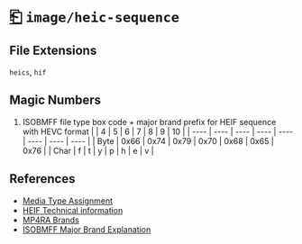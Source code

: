 # [⎗](../README.md) `image/heic-sequence`

## File Extensions

`heics`, `hif`

## Magic Numbers

1. ISOBMFF file type box code + major brand prefix for HEIF sequence with HEVC format
   | | 4 | 5 | 6 | 7 | 8 | 9 | 10 |
   | ---- | ---- | ---- | ---- | ---- | ---- | ---- | ---- |
   | Byte | 0x66 | 0x74 | 0x79 | 0x70 | 0x68 | 0x65 | 0x76 |
   | Char | f | t | y | p | h | e | v |

## References

- [Media Type Assignment](https://www.iana.org/assignments/media-types/image/heic-sequence)
- [HEIF Technical information](https://nokiatech.github.io/heif/technical.html)
- [MP4RA Brands](https://mp4ra.org/registered-types/brands)
- [ISOBMFF Major Brand Explanation](https://www.ftyps.com/what.html)
